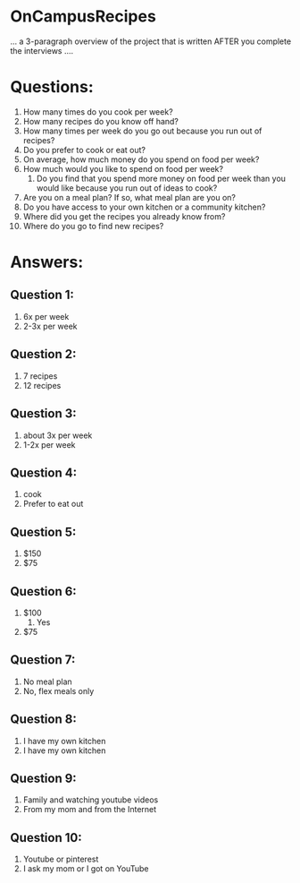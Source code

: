 # OnCampusRecipes

... a 3-paragraph overview of the project that is written AFTER you complete
the interviews ....

# Questions:
1. How many times do you cook per week?
2. How many recipes do you know off hand?
3. How many times per week do you go out because you run out of recipes?
4. Do you prefer to cook or eat out?
5. On average, how much money do you spend on food per week?
6. How much would you like to spend on food per week?
    1. Do you find that you spend more money on food per week than you would like because you run out of ideas to cook?
7. Are you on a meal plan? If so, what meal plan are you on?
8. Do you have access to your own kitchen or a community kitchen? 
9. Where did you get the recipes you already know from?
10. Where do you go to find new recipes?

# Answers:

## Question 1: 
1. 6x per week
2. 2-3x per week

## Question 2: 
1. 7 recipes
2. 12 recipes

## Question 3: 
1. about 3x per week
2. 1-2x per week

## Question 4: 
1. cook
2. Prefer to eat out

## Question 5: 
1. $150
2. $75

## Question 6: 
1. $100
    1. Yes
2. $75
    
## Question 7: 
1. No meal plan
2. No, flex meals only

## Question 8: 
1. I have my own kitchen
2. I have my own kitchen

## Question 9: 
1. Family and watching youtube videos
2. From my mom and from the Internet

## Question 10: 
1. Youtube or pinterest
2. I ask my mom or I got on YouTube
